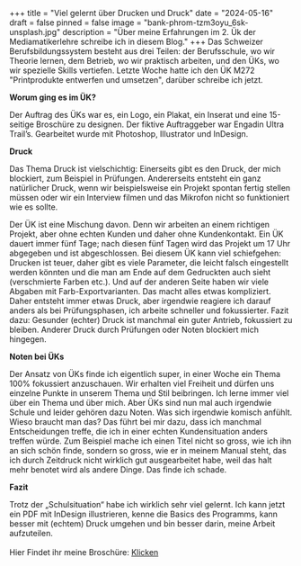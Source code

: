 +++
title = "Viel gelernt über Drucken und Druck"
date = "2024-05-16"
draft = false
pinned = false
image = "bank-phrom-tzm3oyu_6sk-unsplash.jpg"
description = "Über meine Erfahrungen im 2. Ük der Mediamatikerlehre schreibe ich in diesem Blog."
+++
Das Schweizer Berufsbildungssystem besteht aus drei Teilen: der Berufsschule, wo wir Theorie lernen, dem Betrieb, wo wir praktisch arbeiten, und den ÜKs, wo wir spezielle Skills vertiefen. Letzte Woche hatte ich den ÜK M272 "Printprodukte entwerfen und umsetzen", darüber schreibe ich jetzt.

**Worum ging es im ÜK?**

Der Auftrag des ÜKs war es, ein Logo, ein Plakat, ein Inserat und eine 15-seitige Broschüre zu designen. Der fiktive Auftraggeber war Engadin Ultra Trail’s. Gearbeitet wurde mit Photoshop, Illustrator und InDesign.

**Druck**

Das Thema Druck ist vielschichtig: Einerseits gibt es den Druck, der mich blockiert, zum Beispiel in Prüfungen. Andererseits entsteht ein ganz natürlicher Druck, wenn wir beispielsweise ein Projekt spontan fertig stellen müssen oder wir ein Interview filmen und das Mikrofon nicht so funktioniert wie es sollte.

Der ÜK ist eine Mischung davon. Denn wir arbeiten an einem richtigen Projekt, aber ohne echten Kunden und daher ohne Kundenkontakt. Ein ÜK dauert immer fünf Tage; nach diesen fünf Tagen wird das Projekt um 17 Uhr abgegeben und ist abgeschlossen. Bei diesem ÜK kann viel schiefgehen: Drucken ist teuer, daher gibt es viele Parameter, die leicht falsch eingestellt werden könnten und die man am Ende auf dem Gedruckten auch sieht (verschmierte Farben etc.). Und auf der anderen Seite haben wir viele Abgaben mit Farb-Exportvarianten. Das macht alles etwas kompliziert. Daher entsteht immer etwas Druck, aber irgendwie reagiere ich darauf anders als bei Prüfungsphasen, ich arbeite schneller und fokussierter. Fazit dazu: Gesunder (echter) Druck ist manchmal ein guter Antrieb, fokussiert zu bleiben. Anderer Druck durch Prüfungen oder Noten blockiert mich hingegen.

**Noten bei ÜKs**

Der Ansatz von ÜKs finde ich eigentlich super, in einer Woche ein Thema 100% fokussiert anzuschauen. Wir erhalten viel Freiheit und dürfen uns einzelne Punkte in unserem Thema und Stil beibringen. Ich lerne immer viel über ein Thema und über mich. Aber ÜKs sind nun mal auch irgendwie Schule und leider gehören dazu Noten. Was sich irgendwie komisch anfühlt. Wieso braucht man das? Das führt bei mir dazu, dass ich manchmal Entscheidungen treffe, die ich in einer echten Kundensituation anders treffen würde. Zum Beispiel mache ich einen Titel nicht so gross, wie ich ihn an sich schön finde, sondern so gross, wie er in meinem Manual steht, das ich durch Zeitdruck nicht wirklich gut ausgearbeitet habe, weil das halt mehr benotet wird als andere Dinge. Das finde ich schade.

**Fazit**

Trotz der „Schulsituation“ habe ich wirklich sehr viel gelernt. Ich kann jetzt ein PDF mit InDesign illustrieren, kenne die Basics des Programms, kann besser mit (echtem) Druck umgehen und bin besser darin, meine Arbeit aufzuteilen. \
\
Hier Findet ihr meine Broschüre: [Klicken](https://drive.google.com/file/d/19xBkIvRZOht8RsOJ31bIyxak5rsZwz3B/view)